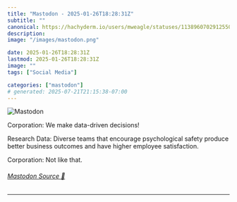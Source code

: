 ```yaml
---
title: "Mastodon - 2025-01-26T18:28:31Z"
subtitle: ""
canonical: https://hachyderm.io/users/mweagle/statuses/113896070291255006
description:
image: "/images/mastodon.png"

date: 2025-01-26T18:28:31Z
lastmod: 2025-01-26T18:28:31Z
image: ""
tags: ["Social Media"]

categories: ["mastodon"]
# generated: 2025-07-21T21:15:38-07:00
---
```

![Mastodon](/images/mastodon.png)

<p>Corporation: We make data-driven decisions!</p><p>Research Data: Diverse teams that encourage psychological safety produce better business outcomes and have higher employee satisfaction. </p><p>Corporation: Not like that.</p>


###### [Mastodon Source 🐘](https://hachyderm.io/@mweagle/113896070291255006)

___
